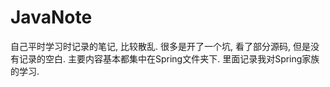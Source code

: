# JavaNote

自己平时学习时记录的笔记, 比较散乱.
很多是开了一个坑, 看了部分源码, 但是没有记录的空白.
主要内容基本都集中在Spring文件夹下.
里面记录我对Spring家族的学习.
